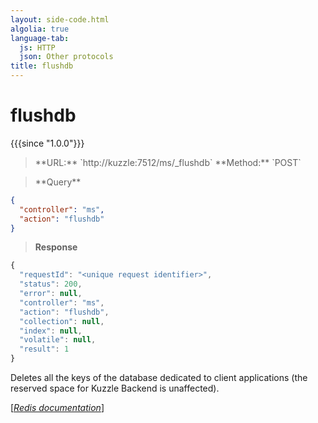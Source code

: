 ```yaml
---
layout: side-code.html
algolia: true
language-tab:
  js: HTTP
  json: Other protocols
title: flushdb
---
```


# flushdb

{{{since "1.0.0"}}}



<blockquote class="js">
<p>
**URL:** `http://kuzzle:7512/ms/_flushdb`  
**Method:** `POST`
</p>
</blockquote>

<blockquote class="json">
<p>
**Query**
</p>
</blockquote>


```json
{
  "controller": "ms",
  "action": "flushdb"
}
```

>**Response**

```javascript
{
  "requestId": "<unique request identifier>",
  "status": 200,
  "error": null,
  "controller": "ms",
  "action": "flushdb",
  "collection": null,
  "index": null,
  "volatile": null,
  "result": 1
}
```

Deletes all the keys of the database dedicated to client applications (the reserved space for Kuzzle Backend is unaffected).

[[_Redis documentation_]](https://redis.io/commands/flushdb)
